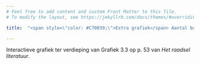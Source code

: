 ```yaml
---
# Feel free to add content and custom Front Matter to this file.
# To modify the layout, see https://jekyllrb.com/docs/themes/#overriding-theme-defaults

title:  "<span style=\"color: #C70039;\">Extra grafiek</span> Aantal boeken gelezen per categorie"

---
```

Interactieve grafiek ter verdieping van Grafiek 3.3 op p. 53 van *Het raadsel literatuur*.

<script src="https://d3js.org/d3.v6.min.js" defer></script>
<script src="https://d3js.org/d3-scale.v3.min.js" defer></script>
<script src="js/companion_utils_locale-nl.js" defer></script>
<script src="js/companion_utils_colors.js" defer></script>
<script src="js/companion_utils_svg2png.js" defer></script>

<script src="js/companion_chart_3-4b_genre-reading-diversity.js" defer></script>

<div class="chart_float" id="chart_3-4b_genre-reading-diversity"></div>

<!-- **Hoe zijn de metingen te repliceren?**
VOORBEELDQUERY HIER! -->
